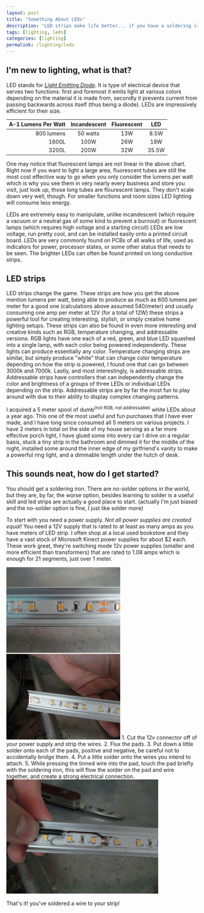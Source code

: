 ```yaml
---
layout: post
title: "Something About LEDs"
description: "LED strips make life better... if you have a soldering iron."
tags: [lighting, leds]
categories: [lighting]
permalink: /lighting/leds
---
```


## I'm new to lighting, what is that?

LED stands for [*Light Emitting Diode*](https://en.wikipedia.org/wiki/Light-emitting_diode). It is type of electrical device that serves two functions: first and foremost it emits light at various colors depending on the material it is made from, secondly it prevents current from passing backwards across itself (thus being a diode). LEDs are impressively efficient for their size.

| A-1 Lumens Per Watt | Incandescent | Fluorescent | LED   |
|--------------------:|:------------:|:-----------:|:-----:|
| 800 lumens          | 50 watts     | 13W         | 8.5W  |
| 1600L               | 100W         | 26W         | 19W   |
| 3200L               | 200W         | 32W         | 35.5W |

One may notice that fluorescent lamps are not linear in the above chart. Right now if you want to light a large area, fluorescent tubes are still the most cost effective way to go when you only consider the lumens per watt which is why you see them in very nearly every business and store you visit, just look up, those long tubes are flourescent lamps. They don't scale down very well, though. For smaller functions and room sizes LED lighting will consume less energy.

LEDs are extremely easy to manipulate, unlike incandescent (which require a vacuum or a neutral gas of some kind to prevent a burnout) or fluorescent lamps (which requires high voltage and a starting circuit) LEDs are low voltage, run pretty cool, and can be installed easily onto a printed circuit board. LEDs are very commonly found on PCBs of all walks of life, used as indicators for power, processor states, or some other status that needs to be seen. The brighter LEDs can often be found printed on long conductive strips.

## LED strips

LED strips change the game. These strips are how you get the above mention lumens per watt, being able to produce as much as 600 lumens per meter for a good one (calculations above assumed 540/meter) and usually consuming one amp per meter at 12V (for a total of 12W) these strips a powerful tool for creating interesting, stylish, or simply creative home lighting setups. These strips can also be found in even more interesting and creative kinds such as RGB, temperature changing, and addressable versions. RGB lights have one each of a red, green, and blue LED squashed into a single lamp, with each color being powered independently. These lights can produce essentially any color. Temperature changing strips are similar, but simply produce "white" that can change color temperature depending on how the strip is powered, I found one that can go between 3000k and 7000k. Lastly, and most interestingly, is addressable strips. Addressable strips have controllers that can independently change the color and brightness of a groups of three LEDs or individual LEDs depending on the strip. Addressable strips are by far the most fun to play around with due to their ability to display complex changing patterns.

I acquired a 5 meter spool of dumb<sup>(not RGB, not addressable)</sup> white LEDs about a year ago. This one of the most useful and fun purchases that I have ever made, and I have long since consumed all 5 meters on various projects. I have 2 meters in total on the side of my house serving as a far more effective porch light, I have glued some into every car I drive on a regular basis, stuck a tiny strip in the bathroom and dimmed it for the middle of the night, installed some around the inner edge of my girlfriend's vanity to make a powerful ring light, and a dimmable length under the hutch of desk.

## This sounds neat, how do I get started?

You should get a soldering iron. There are no-solder options in the world, but they are, by far, the worse option, besides learning to solder is a useful skill and led strips are actually a good place to start. (actually I'm just biased and the no-solder option is fine, I just like solder more)

To start with you need a power supply. *Not all power supplies are created equal!* You need a 12V supply that is rated to at least as many amps as you have meters of LED strip. I often shop at a local used bookstore and they have a vast stock of Microsoft Kinect power supplies for about $2 each. These work great, they're switching mode 12v power supplies (smaller and more efficient than transformers) that are rated to 1.08 amps which is enough for 21 segments, just over 1 meter.

<img src="/images/leds/led-strip-closeup.jpg" width="300" alt="An LED strip">
<img src="/images/leds/tinned-strip.JPG" width="300" alt="An LED strip with some pads tinned with solder">
1. Cut the 12v connector off of your power supply and strip the wires.
2. Flux the pads.
3. Put down a little solder onto each of the pads, positive and negative, be careful not to accidentally bridge them.
4. Put a little solder onto the wires you intend to attach.
5. While pressing the tinned wire into the pad, touch the pad briefly with the soldering iron, this will flow the solder on the pad and wire together, and create a strong electrical connection.

<img src="/images/leds/soldered-strip.JPG" width="400" alt="A strip with wires soldered to it">

That's it! you've soldered a wire to your strip!
